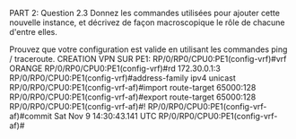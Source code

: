 PART 2:
Question 2.3
Donnez les commandes utilisées pour ajouter cette nouvelle instance, et décrivez de façon macroscopique le rôle de chacune d'entre elles.

Prouvez que votre configuration est valide en utilisant les commandes ping / traceroute.
CREATION VPN SUR PE1:
RP/0/RP0/CPU0:PE1(config-vrf)#vrf ORANGE
RP/0/RP0/CPU0:PE1(config-vrf)#rd 172.30.0.1:3
RP/0/RP0/CPU0:PE1(config-vrf)#address-family ipv4 unicast
RP/0/RP0/CPU0:PE1(config-vrf-af)#import route-target 65000:128
RP/0/RP0/CPU0:PE1(config-vrf-af)#export route-target 65000:128
RP/0/RP0/CPU0:PE1(config-vrf-af)#!
RP/0/RP0/CPU0:PE1(config-vrf-af)#commit
Sat Nov  9 14:30:43.141 UTC
RP/0/RP0/CPU0:PE1(config-vrf-af)#
